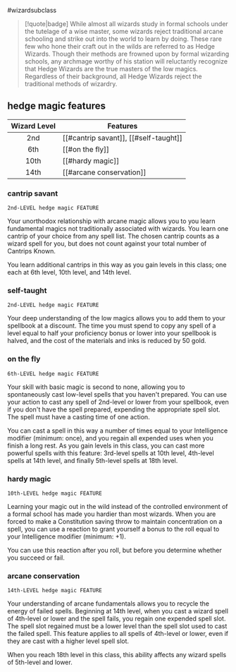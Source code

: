 #wizardsubclass

> [!quote|badge] 
> While almost all wizards study in formal schools under the tutelage of a wise master, some wizards reject traditional arcane schooling and strike out into the world to learn by doing. These rare few who hone their craft out in the wilds are referred to as Hedge Wizards. Though their methods are frowned upon by formal wizarding schools, any archmage worthy of his station will reluctantly recognize that Hedge Wizards are the true masters of the low magics. 
$\quad$ 
Regardless of their background, all Hedge Wizards reject the traditional methods of wizardry. 
## hedge magic features
| **Wizard Level** | **Features**                          |
| :--------------: | ------------------------------------- |
|       2nd        | [[#cantrip savant]], [[#self-taught]] |
|       6th        | [[#on the fly]]                       |
|       10th       | [[#hardy magic]]                      |
|       14th       | [[#arcane conservation]]              |

### cantrip savant
`2nd-LEVEL hedge magic FEATURE`

Your unorthodox relationship with arcane magic allows you to you learn fundamental magics not traditionally associated with wizards. You learn one cantrip of your choice from any spell list. The chosen cantrip counts as a wizard spell for you, but does not count against your total number of Cantrips Known. 

You learn additional cantrips in this way as you gain levels in this class; one each at 6th level, 10th level, and 14th level.
### self-taught
`2nd-LEVEL hedge magic FEATURE`

Your deep understanding of the low magics allows you to add them to your spellbook at a discount. The time you must spend to copy any spell of a level equal to half your proficiency bonus or lower into your spellbook is halved, and the cost of the materials and inks is reduced by 50 gold.
### on the fly
`6th-LEVEL hedge magic FEATURE`

Your skill with basic magic is second to none, allowing you to spontaneously cast low-level spells that you haven't prepared. You can use your action to cast any spell of 2nd-level or lower from your spellbook, even if you don't have the spell prepared, expending the appropriate spell slot. The spell must have a casting time of one action. 

You can cast a spell in this way a number of times equal to your Intelligence modifier (minimum: once), and you regain all expended uses when you finish a long rest. As you gain levels in this class, you can cast more powerful spells with this feature: 3rd-level spells at 10th level, 4th-level spells at 14th level, and finally 5th-level spells at 18th level.
### hardy magic
`10th-LEVEL hedge magic FEATURE`

Learning your magic out in the wild instead of the controlled environment of a formal school has made you hardier than most wizards. When you are forced to make a Constitution saving throw to maintain concentration on a spell, you can use a reaction to grant yourself a bonus to the roll equal to your Intelligence modifier (minimum: +1). 

You can use this reaction after you roll, but before you determine whether you succeed or fail.
### arcane conservation
`14th-LEVEL hedge magic FEATURE`

Your understanding of arcane fundamentals allows you to recycle the energy of failed spells. Beginning at 14th level, when you cast a wizard spell of 4th-level or lower and the spell fails, you regain one expended spell slot. The spell slot regained must be a lower level than the spell slot used to cast the failed spell. This feature applies to all spells of 4th-level or lower, even if they are cast with a higher level spell slot. 

When you reach 18th level in this class, this ability affects any wizard spells of 5th-level and lower.
